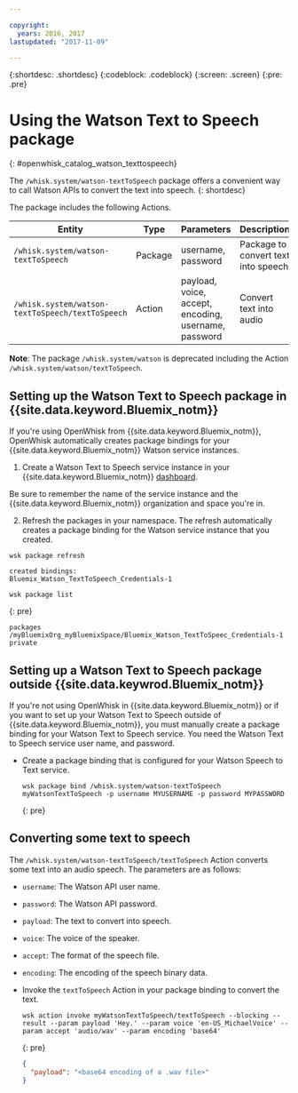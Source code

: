 ```yaml
---

copyright:
  years: 2016, 2017
lastupdated: "2017-11-09"

---
```


{:shortdesc: .shortdesc}
{:codeblock: .codeblock}
{:screen: .screen}
{:pre: .pre}

# Using the Watson Text to Speech package
{: #openwhisk_catalog_watson_texttospeech}

The `/whisk.system/watson-textToSpeech` package offers a convenient way to call Watson APIs to convert the text into speech.
{: shortdesc}

The package includes the following Actions.

| Entity | Type | Parameters | Description |
| --- | --- | --- | --- |
| `/whisk.system/watson-textToSpeech` | Package | username, password | Package to convert text into speech |
| `/whisk.system/watson-textToSpeech/textToSpeech` | Action | payload, voice, accept, encoding, username, password | Convert text into audio |

**Note**: The package `/whisk.system/watson` is deprecated including the Action `/whisk.system/watson/textToSpeech`.

## Setting up the Watson Text to Speech package in {{site.data.keyword.Bluemix_notm}}

If you're using OpenWhisk from {{site.data.keyword.Bluemix_notm}}, OpenWhisk automatically creates package bindings for your {{site.data.keyword.Bluemix_notm}} Watson service instances.

1. Create a Watson Text to Speech service instance in your {{site.data.keyword.Bluemix_notm}} [dashboard](http://console.ng.Bluemix.net).
  
  Be sure to remember the name of the service instance and the {{site.data.keyword.Bluemix_notm}} organization and space you're in.
  
2. Refresh the packages in your namespace. The refresh automatically creates a package binding for the Watson service instance that you created.
  ```
  wsk package refresh
  ```
  
  ```
  created bindings:
  Bluemix_Watson_TextToSpeech_Credentials-1
  ```
  
  ```
  wsk package list
  ```
  {: pre}
  
  ```
  packages
  /myBluemixOrg_myBluemixSpace/Bluemix_Watson_TextToSpeec_Credentials-1 private
  ```
  
  
## Setting up a Watson Text to Speech package outside {{site.data.keywrod.Bluemix_notm}}

If you're not using OpenWhisk in {{site.data.keyword.Bluemix_notm}} or if you want to set up your Watson Text to Speech outside of {{site.data.keyword.Bluemix_notm}}, you must manually create a package binding for your Watson Text to Speech service. You need the Watson Text to Speech service user name, and password.

- Create a package binding that is configured for your Watson Speech to Text service.
  
  ```
  wsk package bind /whisk.system/watson-textToSpeech myWatsonTextToSpeech -p username MYUSERNAME -p password MYPASSWORD
  ```
  {: pre}
  

## Converting some text to speech

The `/whisk.system/watson-textToSpeech/textToSpeech` Action converts some text into an audio speech. The parameters are as follows:

- `username`: The Watson API user name.
- `password`: The Watson API password.
- `payload`: The text to convert into speech.
- `voice`: The voice of the speaker.
- `accept`: The format of the speech file.
- `encoding`: The encoding of the speech binary data.


- Invoke the `textToSpeech` Action in your package binding to convert the text.
  
  ```
  wsk action invoke myWatsonTextToSpeech/textToSpeech --blocking --result --param payload 'Hey.' --param voice 'en-US_MichaelVoice' --param accept 'audio/wav' --param encoding 'base64'
  ```
  {: pre}
  
  ```json
  {
    "payload": "<base64 encoding of a .wav file>"
  }
  ```
  
